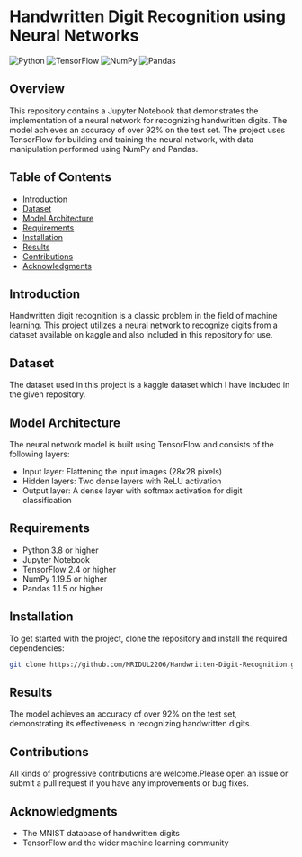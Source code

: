 # Handwritten Digit Recognition using Neural Networks

![Python](https://img.shields.io/badge/Python-3.8-blue.svg)
![TensorFlow](https://img.shields.io/badge/TensorFlow-2.4-orange.svg)
![NumPy](https://img.shields.io/badge/NumPy-1.19.5-green.svg)
![Pandas](https://img.shields.io/badge/Pandas-1.1.5-red.svg)

## Overview

This repository contains a Jupyter Notebook that demonstrates the implementation of a neural network for recognizing handwritten digits. The model achieves an accuracy of over 92% on the test set. The project uses TensorFlow for building and training the neural network, with data manipulation performed using NumPy and Pandas.

## Table of Contents

- [Introduction](#introduction)
- [Dataset](#dataset)
- [Model Architecture](#model-architecture)
- [Requirements](#requirements)
- [Installation](#installation)
- [Results](#results)
- [Contributions](#contributions)
- [Acknowledgments](#Acknowledgments)

## Introduction

Handwritten digit recognition is a classic problem in the field of machine learning. This project utilizes a neural network to recognize digits from a dataset available on kaggle and also included in this repository for use.

## Dataset

The dataset used in this project is a kaggle dataset which I have included in the given repository.

## Model Architecture

The neural network model is built using TensorFlow and consists of the following layers:
- Input layer: Flattening the input images (28x28 pixels)
- Hidden layers: Two dense layers with ReLU activation
- Output layer: A dense layer with softmax activation for digit classification

## Requirements

- Python 3.8 or higher
- Jupyter Notebook
- TensorFlow 2.4 or higher
- NumPy 1.19.5 or higher
- Pandas 1.1.5 or higher

## Installation

To get started with the project, clone the repository and install the required dependencies:

```bash
git clone https://github.com/MRIDUL2206/Handwritten-Digit-Recognition.git
```

## Results
The model achieves an accuracy of over 92% on the test set, demonstrating its effectiveness in recognizing handwritten digits.

## Contributions
All kinds of progressive contributions are welcome.Please open an issue or submit a pull request if you have any improvements or bug fixes.

## Acknowledgments
- The MNIST database of handwritten digits
- TensorFlow and the wider machine learning community


